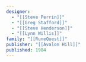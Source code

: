 ```yaml
---
designer:
  - "[[Steve Perrin]]"
  - "[[Greg Stafford]]"
  - "[[Steve Henderson]]"
  - "[[Lynn Willis]]"
family: "[[RuneQuest]]"
publisher: "[[Avalon Hill]]"
published: 1984
---
```

